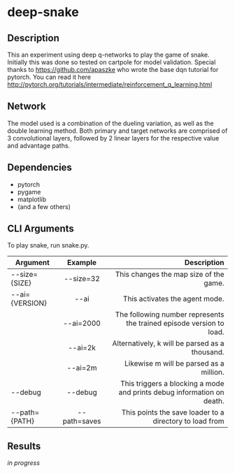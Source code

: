 # deep-snake 

## Description 
This an experiment using deep q-networks to play the game of snake.
Initially this was done so tested on cartpole for model validation.
Special thanks to https://github.com/apaszke who wrote the base dqn tutorial for pytorch.
You can read it here http://pytorch.org/tutorials/intermediate/reinforcement_q_learning.html

## Network 
The model used is a combination of the dueling variation, as well as the double learning method.
Both primary and target networks are comprised of 3 convolutional layers, followed by 2 linear layers for the respective 
value and advantage paths.

## Dependencies 
* pytorch
* pygame
* matplotlib
* (and a few others)

## CLI Arguments
To play snake, run snake.py. 

| Argument        | Example       | Description                                                           |
| ----------------|:-------------:| ---------------------------------------------------------------------:|
| --size={SIZE}   | --size=32     | This changes the map size of the game.                                |
| --ai={VERSION}  | --ai          | This activates the agent mode.                                        |
|                 | --ai=2000     | The following number represents the trained episode version to load.  |
|                 | --ai=2k       | Alternatively, k will be parsed as a thousand.                        |
|                 | --ai=2m       | Likewise m will be parsed as a million.                               |
| --debug         | --debug       | This triggers a blocking a mode and prints debug information on death.|
| --path={PATH}   | --path=saves  | This points the save loader to a directory to load from               |

## Results 
*in progress*
